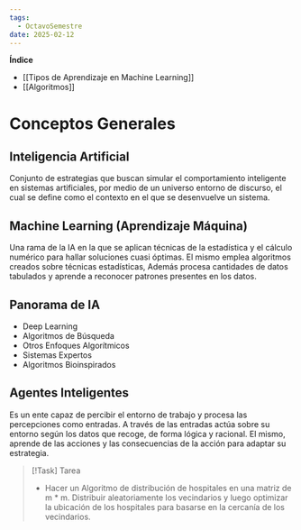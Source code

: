```yaml
---
tags:
  - OctavoSemestre
date: 2025-02-12
---
```

**Índice**
- [[Tipos de Aprendizaje en Machine Learning]]
- [[Algoritmos]]


# Conceptos Generales

## Inteligencia Artificial

Conjunto de estrategias que buscan simular el comportamiento inteligente en sistemas artificiales, por medio de un universo entorno de discurso, el cual se define como el contexto en el que se desenvuelve un sistema.
## Machine Learning (Aprendizaje Máquina)

Una rama de la IA en la que se aplican técnicas de la estadística y el cálculo numérico para hallar soluciones cuasi óptimas. El mismo emplea algoritmos creados sobre técnicas estadísticas, Además procesa cantidades de datos tabulados y aprende a reconocer patrones presentes en los datos.


## Panorama de IA

- Deep Learning
- Algoritmos de Búsqueda
- Otros Enfoques Algorítmicos
- Sistemas Expertos
- Algoritmos Bioinspirados
## Agentes Inteligentes

Es un ente capaz de percibir el entorno de trabajo y procesa las percepciones como entradas. A través de las entradas actúa sobre su entorno según los datos que recoge, de forma lógica y racional. El mismo, aprende de las acciones y las consecuencias de la acción para adaptar su estrategia.

>[!Task] Tarea
>- Hacer un Algoritmo de distribución de hospitales en una matriz de m * m. Distribuir aleatoriamente los vecindarios y luego optimizar la ubicación de los hospitales para basarse en la cercanía de los vecindarios.

